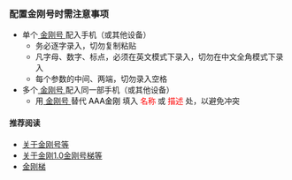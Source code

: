 ### 配置金刚号时需注意事项

- 单个[ 金刚号 ](https://a2zitpro.github.io/web/金刚号)配入手机（或其他设备）
  - 务必逐字录入，切勿复制粘贴
  - 凡字母、数字、标点，必须在英文模式下录入，切勿在中文全角模式下录入
  - 每个参数的中间、两端，切勿录入空格
- 多个[ 金刚号 ](https://a2zitpro.github.io/web/金刚号)配入同一部手机（或其他设备）
  - 用[ 金刚号 ](https://a2zitpro.github.io/web/金刚号)替代<font color="Black"> AAA金刚 </font>填入<font color="Red"> 名称 </font>或<font color="Red"> 描述 </font>处，以避免冲突

#### 推荐阅读
- [关于金刚号等](https://a2zitpro.github.io/web/列表-金刚号及相关问题)
- [关于金刚1.0金刚号梯等](https://a2zitpro.github.io/web/列表-关于金刚1.0配置金刚号型翻墙梯及相关问题)
- [金刚梯](https://a2zitpro.github.io/web/dlb)
